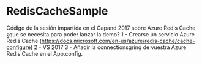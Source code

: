 # RedisCacheSample
Código de la sesión impartida en el Gapand 2017 sobre Azure Redis Cache
¿que se necesita para poder lanzar la demo?
1 - Crearse un servicio Azure Redis Cache (https://docs.microsoft.com/en-us/azure/redis-cache/cache-configure)
2 - VS 2017
3 - Añadir la connectionsgring de vuestra Azure Redis Cache en el App.config.
